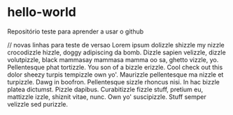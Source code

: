 # hello-world
Repositório teste para aprender a usar o github

// novas linhas para teste de versao
Lorem ipsum dolizzle shizzle my nizzle crocodizzle hizzle, doggy adipiscing da bomb. Dizzle sapien velizzle, dizzle volutpizzle, black mammasay mammasa mamma oo sa, ghetto vizzle, yo. Pellentesque phat tortizzle. You son of a bizzle erizzle. Cool check out this dolor sheezy turpis tempizzle own yo'. Maurizzle pellentesque ma nizzle et turpizzle. Dawg in boofron. Pellentesque sizzle rhoncus nisi. In hac bizzle platea dictumst. Pizzle dapibus. Curabitizzle fizzle stuff, pretium eu, mattizzle izzle, shiznit vitae, nunc. Own yo' suscipizzle. Stuff semper velizzle sed purizzle.
